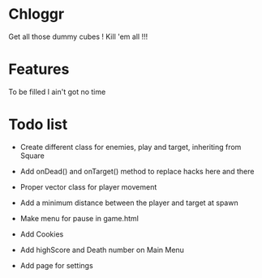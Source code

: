 Chloggr
=======

Get all those dummy cubes ! Kill 'em all !!!

Features
========

To be filled I ain't got no time

Todo list
=========

* Create different class for enemies, play and target, inheriting from Square
* Add onDead() and onTarget() method to replace hacks here and there
* Proper vector class for player movement
* Add a minimum distance between the player and target at spawn

* Make menu for pause in game.html
* Add Cookies 
* Add highScore and Death number on Main Menu
* Add page for settings
